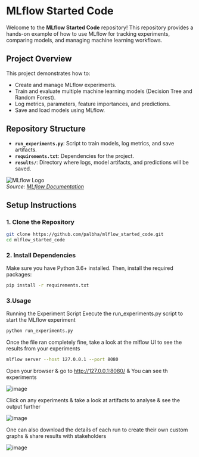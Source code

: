 # MLflow Started Code

Welcome to the **MLflow Started Code** repository! This repository provides a hands-on example of how to use MLflow for tracking experiments, comparing models, and managing machine learning workflows. 

## Project Overview

This project demonstrates how to:
- Create and manage MLflow experiments.
- Train and evaluate multiple machine learning models (Decision Tree and Random Forest).
- Log metrics, parameters, feature importances, and predictions.
- Save and load models using MLflow.

## Repository Structure

- **`run_experiments.py`**: Script to train models, log metrics, and save artifacts.
- **`requirements.txt`**: Dependencies for the project.
- **`results/`**: Directory where logs, model artifacts, and predictions will be saved.

![MLflow Logo](https://mlflow.org/img/mlflow-black.svg)  
*Source: [MLflow Documentation](https://mlflow.org)*

## Setup Instructions

### 1. Clone the Repository

```bash
git clone https://github.com/palbha/mlflow_started_code.git
cd mlflow_started_code
```


### 2. Install Dependencies
Make sure you have Python 3.6+ installed. Then, install the required packages:

```bash
pip install -r requirements.txt
```
### 3.Usage
Running the Experiment Script
Execute the run_experiments.py script to start the MLflow experiment
```bash
python run_experiments.py 
```
Once the file ran completely fine, take a look at the mlflow UI to see the results from your experiments 
```bash
mlflow server --host 127.0.0.1 --port 8080
```

Open your browser & go to http://127.0.0.1:8080/ & You can see th experiments

![image](https://github.com/user-attachments/assets/409ad22f-bed4-4843-824a-a400ad994461)

Click on any experiments & take a look at artifacts to analyse & see the output further

![image](https://github.com/user-attachments/assets/4ca6fa09-09c9-4072-a5b1-eee5313698d2)

One can also download the details of each run to create their own custom graphs & share results with stakeholders 

![image](https://github.com/user-attachments/assets/1ddab6bb-7d5f-42a2-8220-f1b58484f679)


